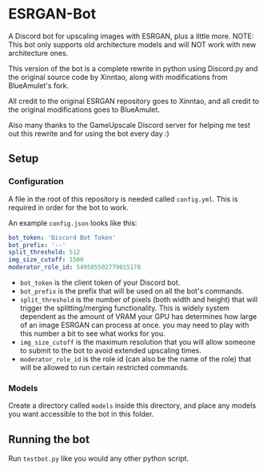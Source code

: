 # ESRGAN-Bot

A Discord bot for upscaling images with ESRGAN, plus a little more. NOTE: This bot only supports old architecture models and will NOT work with new architecture ones.

This version of the bot is a complete rewrite in python using Discord.py and the original source code by Xinntao, along with modifications from BlueAmulet's fork.

All credit to the original ESRGAN repository goes to Xinntao, and all credit to the original modifications goes to BlueAmulet.

Also many thanks to the GameUpscale Discord server for helping me test out this rewrite and for using the bot every day :)

## Setup

### Configuration

A file in the root of this repository is needed called `config.yml`. This is required in order for the bot to work.

An example `config.json` looks like this:

```yml
bot_token: 'Discord Bot Token'
bot_prefix: '--'
split_threshold: 512
img_size_cutoff: 1500
moderator_role_id: 549505502779015178
```

-   `bot_token` is the client token of your Discord bot.
-   `bot_prefix` is the prefix that will be used on all the bot's commands.
-   `split_threshold` is the number of pixels (both width and height) that will trigger the splitting/merging functionality. This is widely system dependent as the amount of VRAM your GPU has determines how large of an image ESRGAN can process at once. you may need to play with this number a bit to see what works for you.
-   `img_size_cutoff` is the maximum resolution that you will allow someone to submit to the bot to avoid extended upscaling times.
-   `moderator_role_id` is the role id (can also be the name of the role) that will be allowed to run certain restricted commands.

### Models

Create a directory called `models` inside this directory, and place any models you want accessible to the bot in this folder.

## Running the bot

Run `testbot.py` like you would any other python script.

